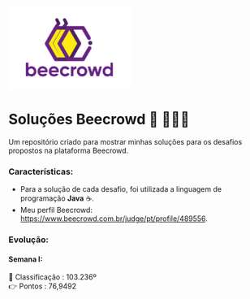 ![logo_beecrowd](https://github.com/MatheusMartins3191/beecrowd_solucoes/blob/master/icone_beecrowd.PNG)

# Soluções Beecrowd 🐝 🧑‍🤝‍🧑

Um repositório criado para mostrar minhas soluções para os desafios propostos na plataforma Beecrowd.

### Características: 

 - Para a solução de cada desafio, foi utilizada a linguagem de programação **Java** ☕.
 - Meu perfil Beecrowd: https://www.beecrowd.com.br/judge/pt/profile/489556. 

### Evolução:

#### Semana I: 

🥇 Classificação : 103.236º<br>
👉 Pontos        :  76,9492

 

 
